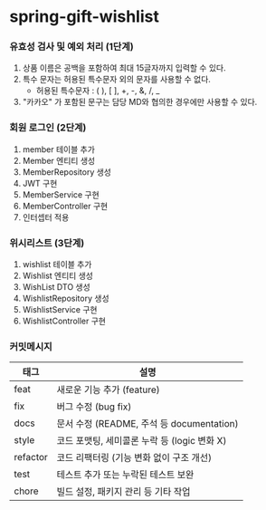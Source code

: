 # spring-gift-wishlist

### 유효성 검사 및 예외 처리 (1단계)
1. 상품 이름은 공백을 포함하여 최대 15글자까지 입력할 수 있다.
2. 특수 문자는 허용된 특수문자 외의 문자를 사용할 수 없다.
   - 허용된 특수문자 : ( ), [ ], +, -, &, /, _
3. "카카오" 가 포함된 문구는 담당 MD와 협의한 경우에만 사용할 수 있다. 


### 회원 로그인 (2단계)
1. member 테이블 추가 
2. Member 엔티티 생성 
3. MemberRepository 생성 
4. JWT 구현
5. MemberService 구현 
6. MemberController 구현 
7. 인터셉터 적용

### 위시리스트 (3단계)
1. wishlist 테이블 추가
2. Wishlist 엔티티 생성
3. WishList DTO 생성
4. WishlistRepository 생성
5. WishlistService 구현
6. WishlistController 구현

### 커밋메시지

| 태그       | 설명                                 |
|----------|------------------------------------|
| feat     | 새로운 기능 추가 (feature)                |
| fix      | 버그 수정 (bug fix)                    |
| docs     | 문서 수정 (README, 주석 등 documentation) |
| style    | 코드 포맷팅, 세미콜론 누락 등 (logic 변화 X)     |
| refactor | 코드 리팩터링 (기능 변화 없이 구조 개선)           |
| test     | 테스트 추가 또는 누락된 테스트 보완               |
| chore    | 빌드 설정, 패키지 관리 등 기타 작업              |
